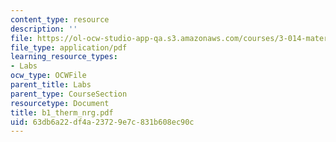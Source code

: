 ```yaml
---
content_type: resource
description: ''
file: https://ol-ocw-studio-app-qa.s3.amazonaws.com/courses/3-014-materials-laboratory-fall-2006/63db6a22df4a23729e7c831b608ec90c_b1_therm_nrg.pdf
file_type: application/pdf
learning_resource_types:
- Labs
ocw_type: OCWFile
parent_title: Labs
parent_type: CourseSection
resourcetype: Document
title: b1_therm_nrg.pdf
uid: 63db6a22-df4a-2372-9e7c-831b608ec90c
---
```

